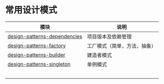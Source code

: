 # 常用设计模式


| 模块                                                           | 说明             |
|--------------------------------------------------------------|----------------|
| [design-patterns-dependencies](design-patterns-dependencies) | 项目版本及依赖管理      |
| [design-patterns-factory](design-patterns-factory)           | 工厂模式（简单，方法，抽象） |
| [design-patterns-builder](design-patterns-builder)           | 建造者模式          |
| [design-patterns-singleton](design-patterns-singleton)       | 单例模式           |
|                                                              |                |
|                                                              |                |
|                                                              |                |
|                                                              |                |
|                                                              |                |
